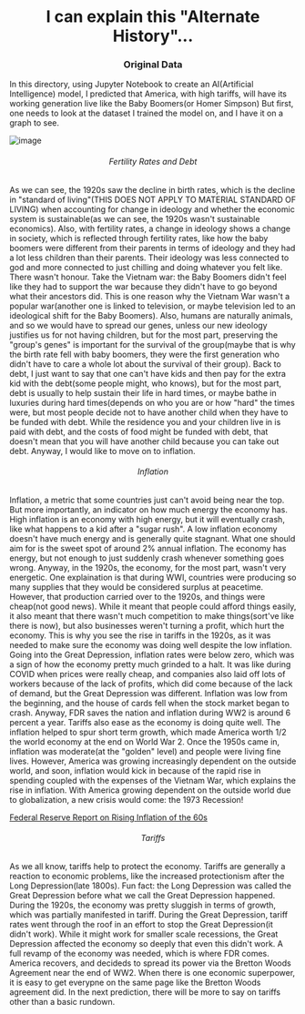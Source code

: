 <h1 align="center">I can explain this "Alternate History"...</h1>
<h3 align="center">Original Data</h3>
<p>In this directory, using Jupyter Notebook to create an AI(Artificial Intelligence) model, I predicted that America, with high tariffs, will have its working 
generation live like the Baby Boomers(or Homer Simpson) But first, one needs to look at the dataset I trained the model on, and I have it on a graph to see.</p>

![image](https://user-images.githubusercontent.com/48994987/216375810-6ddc1ae7-be72-4c27-80d7-91835b3d65d3.png)

<h6 align="center">Fertility Rates and Debt</h6>

<p>As we can see, the 1920s saw the decline in birth rates, which is the decline in "standard of living"(THIS DOES NOT APPLY TO MATERIAL STANDARD OF LIVING)
when accounting for change in ideology and whether the economic system is sustainable(as we can see, the 1920s wasn't sustainable economics). Also, with 
fertility rates, a change in ideology shows a change in society, which is reflected through fertility rates, like how the baby boomers were different from
their parents in terms of ideology and they had a lot less children than their parents. Their ideology was less connected to god and more connected to just
chilling and doing whatever you felt like. There wasn't honour. Take the Vietnam war: the Baby Boomers didn't feel like they had to support the war because
they didn't have to go beyond what their ancestors did. This is one reason why the Vietnam War wasn't a popular war(another one is linked to television, or
maybe television led to an ideological shift for the Baby Boomers). Also, humans are naturally animals, and so we would have to spread our genes, unless our
new ideology justifies us for not having children, but for the most part, preserving the "group's genes" is important for the survival of the group(maybe that
is why the birth rate fell with baby boomers, they were the first generation who didn't have to care a whole lot about the survival of their group). Back to debt,
I just want to say that one can't have kids and then pay for the extra kid with the debt(some people might, who knows), but for the most part, debt is usually to help
sustain their life in hard times, or maybe bathe in luxuries during hard times(depends on who you are or how "hard" the times were, but most people decide not to have
another child when they have to be funded with debt. While the residence you and your children live in is paid with debt, and the costs of food might be funded with
debt, that doesn't mean that you will have another child because you can take out debt. Anyway, I would like to move on to inflation.</p>

<h6 align="center">Inflation</h6>

<p>Inflation, a metric that some countries just can't avoid being near the top. But more importantly, an indicator on how much energy the economy has. High inflation
is an economy with high energy, but it will eventually crash, like what happens to a kid after a "sugar rush". A low inflation economy doesn't have much energy and
is generally quite stagnant. What one should aim for is the sweet spot of around 2% annual inflation. The economy has energy, but not enough to just suddenly crash
whenever something goes wrong. Anyway, in the 1920s, the economy, for the most part, wasn't very energetic. One explaination is that during WWI, countries were 
producing so many supplies that they would be considered surplus at peacetime. However, that production carried over to the 1920s, and things were cheap(not good
news). While it meant that people could afford things easily, it also meant that there wasn't much competition to make things(sort've like there is now), but also
businesses weren't turning a profit, which hurt the economy. This is why you see the rise in tariffs in the 1920s, as it was needed to make sure the economy was doing
well despite the low inflation. Going into the Great Depression, inflation rates were below zero, which was a sign of how the economy pretty much grinded to a halt.
It was like during COVID when prices were really cheap, and companies also laid off lots of workers because of the lack of profits, which did come because of the 
lack of demand, but the Great Depression was different. Inflation was low from the beginning, and the house of cards fell when the stock market began to crash. 
Anyway, FDR saves the nation and inflation during WW2 is around 6 percent a year. Tariffs also ease as the economy is doing quite well. The inflation helped to
spur short term growth, which made America worth 1/2 the world economy at the end on World War 2. Once the 1950s came in, inflation was moderate(at the "golden"
level) and people were living fine lives. However, America was growing increasingly dependent on the outside world, and soon, inflation would kick in because
of the rapid rise in spending coupled with the expenses of the Vietnam War, which explains the rise in inflation. With America growing dependent on the outside
world due to globalization, a new crisis would come: the 1973 Recession!</p>

<a href="https://files.stlouisfed.org/files/htdocs/publications/review/69/12/Battle_Dec1969.pdf">Federal Reserve Report on Rising Inflation of the 60s</a>

<h6 align="center">Tariffs</h6>

<p>As we all know, tariffs help to protect the economy. Tariffs are generally a reaction to economic problems, like the increased protectionism after the 
Long Depression(late 1800s). Fun fact: the Long Depression was called the Great Depression before what we call the Great Depression happened. During the 1920s,
the economy was pretty sluggish in terms of growth, which was partially manifested in tariff. During the Great Depression, tariff rates went through the roof
in an effort to stop the Great Depression(it didn't work). While it might work for smaller scale recessions, the Great Depression affected the economy so deeply
that even this didn't work. A full revamp of the economy was needed, which is where FDR comes. America recovers, and decideds to spread its power via the
Bretton Woods Agreement near the end of WW2. When there is one economic superpower, it is easy to get everypne on the same page like the Bretton Woods agreement
did. In the next prediction, there will be more to say on tariffs other than a basic rundown.</p>
